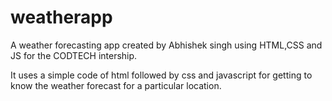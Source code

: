 # weatherapp
A weather forecasting app created by Abhishek singh using HTML,CSS and JS for the CODTECH intership.

It uses a simple code of html followed by css and javascript for getting to know the weather forecast for a particular location.
